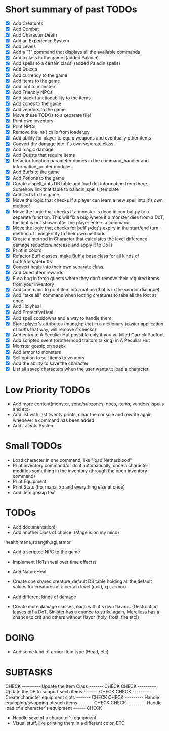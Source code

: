 # Short summary of past TODOs
- [x] Add Creatures
- [x] Add Combat
- [x] Add Character Death
- [x] Add an Experience System
- [x] Add Levels
- [x] Add a "?" command that displays all the available commands
- [x] Add a class to the game. (added Paladin)
- [x] Add spells to a certain class. (added Paladin spells)
- [x] Add Quests
- [x] Add currency to the game
- [x] Add items to the game
- [x] Add loot to monsters
- [x] Add Friendly NPCs
- [x] Add stack functionability to the items
- [x] Add zones to the game
- [x] Add vendors to the game
- [x] Move these TODOs to a separate file!
- [x] Print own inventory
- [x] Print NPCs
- [x] Remove the int() calls from loader.py
- [x] Add ability for player to equip weapons and eventually other items
- [x] Convert the damage into it's own separate class.
- [x] Add magic damage
- [x] Add Quests that require items
- [x] Refactor function parameter names in the command_handler and information_printer modules
- [x] Add Buffs to the game
- [x] Add Potions to the game
- [x] Create a spell_dots DB table and load dot information from there. Somehow link that table to paladin_spells_template
- [x] Add DoTs to the game
- [x] Move the logic that checks if a player can learn a new spell into it's own method!
- [x] Move the logic that checks if a monster is dead in combat.py to a separate function. This will fix a bug where if a monster dies from a DoT, the loot is not shown after the player enters a command.
- [x] Move the logic that checks for buff's/dot's expiry in the start/end turn method of LivingEntity to their own methods.
- [x] Create a method in Character that calculates the level difference damage reduction/increase and apply it to DoTs
- [x] Print in colors
- [x] Refactor Buff classes, make Buff a base class for all kinds of buffs/dots/debuffs
- [x] Convert heals into their own separate class.
- [x] Add Quest item rewards
- [x] Fix a bug in fetch quests where they don't remove their required items from your inventory
- [x] Add command to print item information (that is in the vendor dialogue)
- [x] Add "take all" command when looting creatures to take all the loot at once.
- [x] Add Holyheal
- [x] Add ProtectiveHeal
- [x] Add spell cooldowns and a way to handle them
- [x] Store player's attributes (mana,hp etc) in a dictionary (easier application of buffs that way, will remove if checks)
- [x] Add entry to A Peculiar Hut possible only if you've killed Garrick Padfoot
- [x] Add scripted event (brotherhood traitors talking) in A Peculiar Hut
- [x] Monster gossip on attack
- [x] Add armor to monsters
- [x] Sell option to sell items to vendors
- [x] Add the ability to save the character
- [x] List all saved characters when the user wants to load a character

# Low Priority TODOs
- Add more content(monster, zone/subzones, npcs, items, vendors, spells and etc)
- Add list with last twenty prints, clear the console and rewrite again whenever a command has been added
- Add Talents System

# Small TODOs
- Load character in one command, like "load Netherblood"
- Print inventory command/or do it automatically, once a character modifies something in the inventory (through the open inventory command)
- Print Equipment
- Print Stats (hp, mana, xp and everything else at once)
- Add item gossip text 

# TODOs
- Add documentation!
- Add another class of choice. (Mage is on my mind)

health,mana,strength,agi,armor
- Add a scripted NPC to the game

- Implement HoTs (heal over time effects)
- Add NatureHeal
- Create one shared creature_default DB table holding all the default values for creatures at a certain level (gold, xp, armor)
- Add different kinds of damage
- Create more damage classes, each with it's own flavour. (Destruction leaves off a DoT, Sinister has a chance to strike again, Merciless has a chance to crit and others without flavor (holy, frost, fire etc))

# DOING
- Add some kind of armor item type (Head, etc)
# SUBTASKS
CHECK --------- Update the Item Class ------- CHECK
CHECK --------- Update the DB to support such items ------- CHECK
CHECK --------- Create character equipment slots ------- CHECK
CHECK --------- Handle equipping/swapping of such items  ------- CHECK
CHECK --------- Handle load of a character's equipment ------ CHECK
- Handle save of a character's equipment
- Visual stuff, like printing them in a different color, ETC